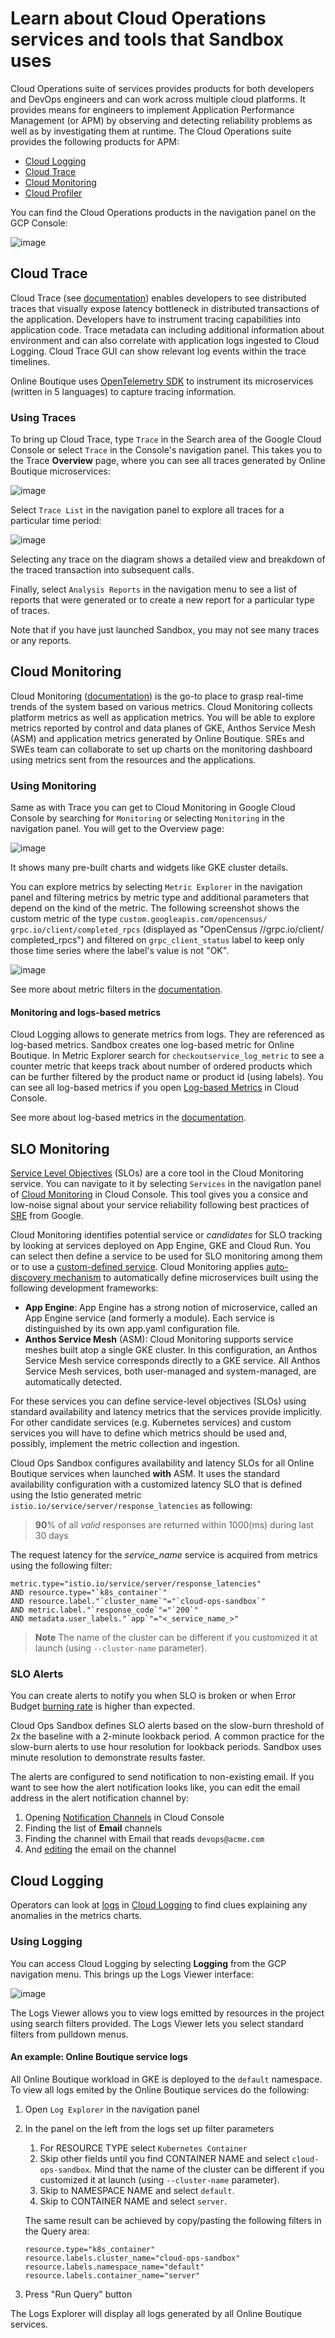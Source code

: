 # Learn about Cloud Operations services and tools that Sandbox uses

Cloud Operations suite of services provides products for both developers and
DevOps engineers and can work across multiple cloud platforms. It provides
means for engineers to implement Application Performance Management (or APM) by
observing and detecting reliability problems as well as by investigating them
at runtime. The Cloud Operations suite provides the following products for APM:

* [Cloud Logging](https://console.cloud.google.com/logging)
* [Cloud Trace](https://console.cloud.google.com/traces)
* [Cloud Monitoring](https://console.cloud.google.com/monitoring)
* [Cloud Profiler](https://console.cloud.google.com/profiler)

You can find the Cloud Operations products in the navigation panel on the GCP Console:

![image](./images/operations-products.png)

## Cloud Trace

Cloud Trace (see [documentation](https://cloud.google.com/trace/docs/)) enables
developers to see distributed traces that visually expose latency bottleneck in
distributed transactions of the application. Developers have to instrument
tracing capabilities into application code. Trace metadata can including additional
information about environment and can also correlate with application logs
ingested to Cloud Logging. Cloud Trace GUI can show relevant log events within the
trace timelines.

Online Boutique uses [OpenTelemetry SDK][otel-doc] to instrument its microservices
(written in 5 languages) to capture tracing information.

### Using Traces

To bring up Cloud Trace, type `Trace` in the Search area of the Google Cloud
Console or select `Trace` in the Console's navigation panel.
This takes you to the Trace **Overview** page, where you can see all traces
generated by Online Boutique microservices:

![image](./images/trace-overview.png)

Select `Trace List` in the navigation panel to explore all traces for a particular
time period:

![image](./images/tracelist.png)

Selecting any trace on the diagram shows a detailed view and breakdown of the
traced transaction into subsequent calls.

Finally, select `Analysis Reports` in the navigation menu to see a list of reports
that were generated or to create a new report for a particular type of traces.

Note that if you have just launched Sandbox, you may not see many traces or any reports.

## Cloud Monitoring

Cloud Monitoring ([documentation][monitoring]) is the go-to place to grasp real-time
trends of the system based on various metrics.
Cloud Monitoring collects platform metrics as well as application metrics.
You will be able to explore metrics reported by control and data planes of GKE, Anthos
Service Mesh (ASM) and application metrics generated by Online Boutique.
SREs and SWEs team can collaborate to set up charts on the monitoring dashboard using
metrics sent from the resources and the applications.

### Using Monitoring

Same as with Trace you can get to Cloud Monitoring in Google Cloud Console by searching
for `Monitoring` or selecting `Monitoring` in the navigation panel.
You will get to the Overview page:

![image](./images/monitoring-overview.png)

It shows many pre-built charts and widgets like GKE cluster details.

You can explore metrics by selecting `Metric Explorer` in the navigation panel and
filtering metrics by metric type and additional parameters that depend on the kind
of the metric. The following screenshot shows the custom metric of the type
`custom.googleapis.com/opencensus/ grpc.io/client/completed_rpcs` (displayed as "OpenCensus
//grpc.io/client/ completed_rpcs") and filtered on `grpc_client_status` label to
keep only those time series where the label's value is not "OK".

![image](./images/metrics-explorer.png)

See more about metric filters in the [documentation][metric-filter].

#### Monitoring and logs-based metrics

Cloud Logging allows to generate metrics from logs. They are referenced as log-based
metrics. Sandbox creates one log-based metric for Online Boutique.
In Metric Explorer search for `checkoutservice_log_metric` to see a counter metric
that keeps track about number of ordered products which can be further filtered by
the product name or product id (using labels).
You can see all log-based metrics if you open [Log-based Metrics][lbm] in Cloud Console.

See more about log-based metrics in the [documentation][lbm-doc].

## SLO Monitoring

[Service Level Objectives][slo] (SLOs) are a core tool in the Cloud Monitoring
service. You can navigate to it by selecting `Services` in the navigation panel of
[Cloud Monitoring][mon] in Cloud Console.
This tool gives you a consice and low-noise signal about your service reliability
following best practices of [SRE] from Google.

Cloud Monitoring identifies potential service or _candidates_ for SLO tracking
by looking at services deployed on App Engine, GKE and Cloud Run.
You can select then define a service to be used for SLO monitoring among them or
to use a [custom-defined service][slo-custom-svc].
Cloud Monitoring applies [auto-discovery mechanism][auto-discovery] to automatically
define microservices built using the following development frameworks:

* **App Engine**: App Engine has a strong notion of microservice, called an App
Engine service (and formerly a module). Each service is distinguished by its own
app.yaml configuration file.
* **Anthos Service Mesh** (ASM): Cloud Monitoring supports service meshes built
atop a single GKE cluster. In this configuration, an Anthos Service Mesh service
corresponds directly to a GKE service. All Anthos Service Mesh services, both
user-managed and system-managed, are automatically detected.

For these services you can define service-level objectives (SLOs) using standard
availability and latency metrics that the services provide implicitly.
For other candidate services (e.g. Kubernetes services) and custom services you
will have to define which metrics should be used and, possibly, implement the
metric collection and ingestion.

Cloud Ops Sandbox configures availability and latency SLOs for all Online
Boutique services when launched **with** ASM. It uses the standard availability
configuration with a customized latency SLO that is defined using the Istio
generated metric `istio.io/service/server/response_latencies` as following:

> **90**% of all _valid_ responses are returned within 1000(ms) during last 30 days

The request latency for the _service_name_ service is acquired from metrics
using the following filter:

```terminal
metric.type="istio.io/service/server/response_latencies"
AND resource.type="`k8s_container`"
AND resource.label."`cluster_name`"="`cloud-ops-sandbox`"
AND metric.label."`response_code`"="`200`"
AND metadata.user_labels."`app`"="<_service_name_>"
```

> **Note**
> The name of the cluster can be different if you customized it at launch
(using `--cluster-name` parameter).

### SLO Alerts

You can create alerts to notify you when SLO is broken or when Error Budget
[burning rate][br] is higher than expected.

Cloud Ops Sandbox defines SLO alerts based on the slow-burn threshold of
2x the baseline with a 2-minute lookback period. A common practice for the
slow-burn alerts to use hour resolution for lookback periods. Sandbox uses
minute resolution to demonstrate results faster.

The alerts are configured to send notification to non-existing email.
If you want to see how the alert notification looks like, you can edit the
email address in the alert notification channel by:

1. Opening [Notification Channels][notification] in Cloud Console
1. Finding the list of **Email** channels
1. Finding the channel with Email that reads `devops@acme.com`
1. And [editing][notificaiton-edit] the email on the channel

## Cloud Logging

Operators can look at [logs] in [Cloud
Logging][logs-doc] to find clues explaining any
anomalies in the metrics charts.

### Using Logging

You can access Cloud Logging by selecting **Logging** from the GCP navigation
menu. This brings up the Logs Viewer interface:

![image](./images/logging.png)

The Logs Viewer allows you to view logs emitted by resources in the project
using search filters provided.
The Logs Viewer lets you select standard filters from pulldown menus.

#### An example: Online Boutique service logs

All Online Boutique workload in GKE is deployed to the `default` namespace.
To view all logs emited by the Online Boutique services do the following:

1. Open `Log Explorer` in the navigation panel
1. In the panel on the left from the logs set up filter parameters

   1. For RESOURCE TYPE select `Kubernetes Container`
   1. Skip other fields until you find CONTAINER NAME and select
   `cloud-ops-sandbox`. Mind that the name of the cluster can be different if
   you customized it at launch (using `--cluster-name` parameter).
   1. Skip to NAMESPACE NAME and select `default`.
   1. Skip to CONTAINER NAME and select `server`.

   The same result can be achieved by copy/pasting the following filters in
   the Query area:

   ```terminal
   resource.type="k8s_container"
   resource.labels.cluster_name="cloud-ops-sandbox"
   resource.labels.namespace_name="default"
   resource.labels.container_name="server"
   ```

1. Press "Run Query" button

The Logs Explorer will display all logs generated by all Online Boutique services.

[otel-doc]: https://opentelemetry.io/docs/
[monitoring]: https://cloud.google.com/monitoring/docs/
[metric-filter]: https://cloud.google.com/monitoring/api/v3/filters
[lbm]: https://console.cloud.google.com/logs/metrics
[lbm-doc]: https://cloud.google.com/logging/docs/logs-based-metrics/
[logs]: https://console.cloud.google.com/logs
[logs-doc]: (https://cloud.google.com/logging/docs/)
[slo]: https://cloud.google.com/service-mesh/docs/observability/slo-overview
[mon]: https://console.cloud.google.com/monitoring
[sre]: https://sre.google/
[slo-custom-svc]: https://cloud.google.com/stackdriver/docs/solutions/slo-monitoring/ui/define-svc#define-custom-svc
[auto-discovery]: https://cloud.google.com/stackdriver/docs/solutions/slo-monitoring/microservices#auto-svcs
[br]: https://cloud.google.com/stackdriver/docs/solutions/slo-monitoring/alerting-on-budget-burn-rate
[notification]: https://pantheon.corp.google.com/monitoring/alerting/notifications
[notificaiton-edit]: https://cloud.google.com/monitoring/support/notification-options#edit-delete-channel
